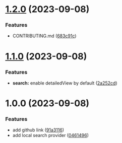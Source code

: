 # [1.2.0](https://github.com/yamyam263/yams-chords/compare/v1.1.0...v1.2.0) (2023-09-08)


### Features

* CONTRIBUTING.md ([683c91c](https://github.com/yamyam263/yams-chords/commit/683c91c3953b050702345b060a270a144b6f9348))

# [1.1.0](https://github.com/yamyam263/yams-chords/compare/v1.0.0...v1.1.0) (2023-09-08)


### Features

* **search:** enable detailedView by default ([2a252cd](https://github.com/yamyam263/yams-chords/commit/2a252cdc68d24ecf644c88d31e50633729c97327))

# 1.0.0 (2023-09-08)


### Features

* add github link ([91a3116](https://github.com/yamyam263/yams-chords/commit/91a3116ad85fe72a078ca2c1e201e4e4642bc474))
* add local search provider ([0461496](https://github.com/yamyam263/yams-chords/commit/0461496f719c50f74e01955d39963a20d65b6ff0))
